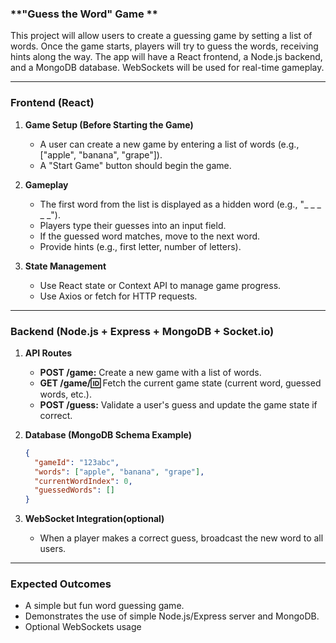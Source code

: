 ### **"Guess the Word" Game **  

This project will allow users to create a guessing game by setting a list of words. Once the game starts, players will try to guess the words, receiving hints along the way. The app will have a React frontend, a Node.js backend, and a MongoDB database. WebSockets will be used for real-time gameplay.  

---

### **Frontend (React)**  

1. **Game Setup (Before Starting the Game)**  
   - A user can create a new game by entering a list of words (e.g., ["apple", "banana", "grape"]).  
   - A "Start Game" button should begin the game.  

2. **Gameplay**  
   - The first word from the list is displayed as a hidden word (e.g., "_ _ _ _ _").  
   - Players type their guesses into an input field.  
   - If the guessed word matches, move to the next word.  
   - Provide hints (e.g., first letter, number of letters).  

3. **State Management**  
   - Use React state or Context API to manage game progress.  
   - Use Axios or fetch for HTTP requests.  

---

### **Backend (Node.js + Express + MongoDB + Socket.io)**  

1. **API Routes**  
   - **POST /game:** Create a new game with a list of words.  
   - **GET /game/:id:** Fetch the current game state (current word, guessed words, etc.).  
   - **POST /guess:** Validate a user's guess and update the game state if correct.  

2. **Database (MongoDB Schema Example)**  
   ```json
   {
     "gameId": "123abc",
     "words": ["apple", "banana", "grape"],
     "currentWordIndex": 0,
     "guessedWords": []
   }
   ```

3. **WebSocket Integration(optional)**  
   - When a player makes a correct guess, broadcast the new word to all users.  

---

### **Expected Outcomes**  
- A simple but fun word guessing game.
- Demonstrates the use of simple Node.js/Express server and MongoDB.
- Optional WebSockets usage